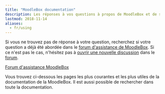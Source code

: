 ```yaml
---
title: "MoodleBox documentation"
description: Les réponses à vos questions à propos de MoodleBox et de son utilisation. Utilisez le forum de discussion.
lastmod: 2018-11-14
aliases:
  - fr/using
---
```


<!-- La MoodleBox est un dispositif mobile indépendant d’Internet qui fournit un environnement d’apprentissage Moodle complet pour des activités d’apprentissage et pour partager des fichiers. -->

Si vous ne trouvez pas de réponse à votre question, recherchez si votre question a déjà été abordée dans le [forum d'assistance de MoodleBox][1]. Si ce n'est pas le cas, n'hésitez pas à [ouvrir une nouvelle discussion][1] dans le [forum][1].

<p class="text-center"><a href="https://discuss.moodlebox.net/" class="btn btn-template-main btn-lg">Forum d'assistance MoodleBox</a></p>

Vous trouvez ci-dessous les pages les plus courantes et les plus utiles de la documentation de la MoodleBox. Il est aussi possible de rechercher dans toute la documentation.

 [1]: https://discuss.moodlebox.net/
